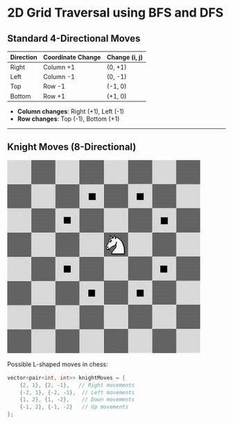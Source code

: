 # 2D Grid Traversal using BFS and DFS


## Standard 4-Directional Moves

| Direction | Coordinate Change | Change (i, j) |
|-----------|-------------------|---------------|
| Right     | Column +1         | (0, +1)       |
| Left      | Column -1         | (0, -1)       |
| Top       | Row -1            | (-1, 0)       |
| Bottom    | Row +1            | (+1, 0)       |

- **Column changes**: Right (+1), Left (-1)
- **Row changes**: Top (-1), Bottom (+1)

---

## Knight Moves (8-Directional)

![Knight Moves Diagram](image-2.png)

Possible L-shaped moves in chess:

```cpp
vector<pair<int, int>> knightMoves = {
    {2, 1}, {2, -1},   // Right movements
    {-2, 1}, {-2, -1},  // Left movements
    {1, 2}, {1, -2},    // Down movements
    {-1, 2}, {-1, -2}   // Up movements
};